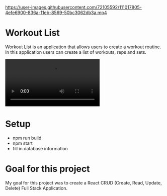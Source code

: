 
https://user-images.githubusercontent.com/72105592/111017805-4efe6900-836a-11eb-8569-50bc3062db3a.mp4

# Workout List

Workout List is an application that allows users to create a workout routine.  In this application users can create a list of workouts, reps and sets.


![caption](https://linkedinpromo.s3-us-west-1.amazonaws.com/Screen+Recording+2021-03-12+at+7.02.32+PM.mov)

<blockquote class="imgur-embed-pub" lang="en" data-id="tpAomOf" data-context="false" ><a href="//imgur.com/tpAomOf"></a></blockquote><script async src="//s.imgur.com/min/embed.js" charset="utf-8"></script>

# Setup

* npm run build
* npm start
* fill in database information

# Goal for this project

My goal for this project was to create a React CRUD (Create, Read, Update, Delete) Full Stack Application.
